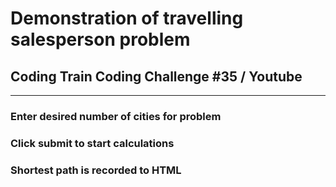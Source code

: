 # Demonstration of travelling salesperson problem
## Coding Train Coding Challenge #35 / Youtube
----

### Enter desired number of cities for problem
### Click submit to start calculations
### Shortest path is recorded to HTML